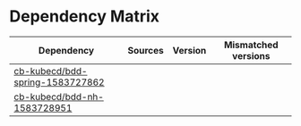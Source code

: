 # Dependency Matrix

Dependency | Sources | Version | Mismatched versions
---------- | ------- | ------- | -------------------
[cb-kubecd/bdd-spring-1583727862](https://github.com/cb-kubecd/bdd-spring-1583727862.git) |  | []() | 
[cb-kubecd/bdd-nh-1583728951](https://github.com/cb-kubecd/bdd-nh-1583728951.git) |  | []() | 

